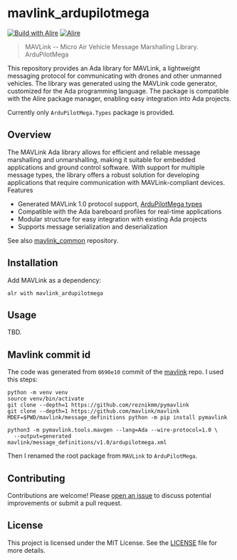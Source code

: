# mavlink_ardupilotmega

[![Build with Alire](https://github.com/reznikmm/mavlink_ardupilotmega/actions/workflows/alire.yml/badge.svg)](https://github.com/reznikmm/mavlink_ardupilotmega/actions/workflows/alire.yml)
[![Alire](https://img.shields.io/endpoint?url=https://alire.ada.dev/badges/mavlink_ardupilotmega.json)](https://alire.ada.dev/crates/mavlink_ardupilotmega.html)

> MAVLink -- Micro Air Vehicle Message Marshalling Library. ArduPilotMega

This repository provides an Ada library for MAVLink, a lightweight
messaging protocol for communicating with drones and other unmanned
vehicles. The library was generated using the MAVLink code generator,
customized for the Ada programming language. The package is compatible
with the Alire package manager, enabling easy integration into Ada
projects.

Currently only `ArduPilotMega.Types` package is provided.

## Overview

The MAVLink Ada library allows for efficient and reliable message
marshalling and unmarshalling, making it suitable for embedded applications
and ground control software. With support for multiple message types,
the library offers a robust solution for developing applications that
require communication with MAVLink-compliant devices. Features

- Generated MAVLink 1.0 protocol support,
  [ArduPilotMega types](https://mavlink.io/en/messages/ardupilotmega.html)
- Compatible with the Ada bareboard profiles for real-time applications
- Modular structure for easy integration with existing Ada projects
- Supports message serialization and deserialization

See also [mavlink_common](https://github.com/reznikmm/mavlink_common) repository.

## Installation

Add MAVLink as a dependency:

   ```shell
   alr with mavlink_ardupilotmega
   ```

##  Usage

TBD.

## Mavlink commit id

The code was generated from `8690e10` commit of
the [mavlink](https://github.com/mavlink/mavlink) repo. I used this steps:

```shell
python -m venv venv
source venv/bin/activate
git clone --depth=1 https://github.com/reznikmm/pymavlink
git clone --depth=1 https://github.com/mavlink/mavlink
MDEF=$PWD/mavlink/message_definitions python -m pip install pymavlink

python3 -m pymavlink.tools.mavgen --lang=Ada --wire-protocol=1.0 \
  --output=generated mavlink/message_definitions/v1.0/ardupilotmega.xml
```

Then I renamed the root package from `MAVLink` to `ArduPilotMega`.

## Contributing

Contributions are welcome!
Please [open an issue](https://github.com/reznikmm/mavlink_ardupilotmega/issues)
to discuss potential improvements or submit a pull request.

## License

This project is licensed under the MIT License.
See the [LICENSE](LICENSE) file for more details.
